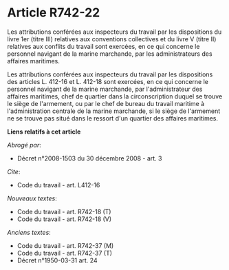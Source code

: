 # Article R742-22

Les attributions conférées aux inspecteurs du travail par les dispositions du livre 1er (titre III) relatives aux conventions
collectives et du livre V (titre II) relatives aux conflits du travail sont exercées, en ce qui concerne le personnel
navigant de la marine marchande, par les administrateurs des affaires maritimes. 

Les attributions conférées aux inspecteurs du travail par les dispositions des articles L. 412-16 et L. 412-18 sont exercées,
en ce qui concerne le personnel navigant de la marine marchande, par l'administrateur des affaires maritimes, chef de
quartier dans la circonscription duquel se trouve le siège de l'armement, ou par le chef de bureau du travail maritime à
l'administration centrale de la marine marchande, si le siège de l'armement ne se trouve pas situé dans le ressort d'un
quartier des affaires maritimes.

**Liens relatifs à cet article**

_Abrogé par_:

  - Décret n°2008-1503 du 30 décembre 2008 - art. 3

_Cite_:

  - Code du travail - art. L412-16

_Nouveaux textes_:

  - Code du travail - art. R742-18 (T)
  - Code du travail - art. R742-18 (V)

_Anciens textes_:

  - Code du travail - art. R742-37 (M)
  - Code du travail - art. R742-37 (T)
  - Décret n°1950-03-31 art. 24
